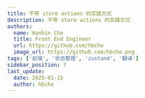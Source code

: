 ```yaml
---
title: 不带 store actions 的实践方式
description: 不带 store actions 的实践方式
authors:
  name: Hanbin Che
  title: Front End Engineer
  url: https://github.com/hbche
  image_url: https://github.com/hbche.png
tags: ['前端', '状态管理', 'zustand', '翻译']
sidebar_position: 7
last_update:
  date: 2025-01-15
  author: hbche
---
```

